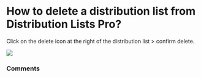 # How to delete a distribution list from Distribution Lists Pro?

<p class="no-margin">Click on the delete icon at the right of the distribution list &gt; confirm delete.</p>
<p class="no-margin"></p>
<div class="intercom-container"><img src="https://teams-pro.intercom-attachments-1.com/i/o/664845181/6706849665ce2cd1fa135257/how_to_delete_a_distribution_list_from_distribution_lists_pro.png"></div>

### Comments

<Commentaire />